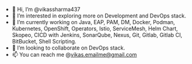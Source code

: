 - 👋 Hi, I’m @vikassharma437
- 👀 I’m interested in exploring more on Development and DevOps stack.
- 🌱 I’m currently working on Java, EAP, PAM, DM, Docker, Podman, Kubernetes, OpenShift, Operators, Istio, ServiceMesh, Helm Chart, Skopeo, CICD with Jenkins, SonarQube, Nexus, Git, Gitlab, Gitlab CI, BitBucket, Shell Scripting.
- 💞️ I’m looking to collaborate on DevOps stack.
- 📫 You can reach me @vikas.emailme@gmail.com

<!---
vikassharma437/vikassharma437 is a ✨ special ✨ repository because its `README.md` (this file) appears on your GitHub profile.
You can click the Preview link to take a look at your changes.
--->
